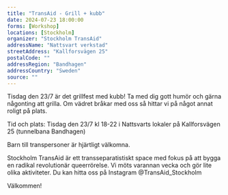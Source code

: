 ```yaml
---
title: "TransAid - Grill + kubb"
date: 2024-07-23 18:00:00
forms: [Workshop]
locations: [Stockholm]
organizer: "Stockholm TransAid"
addressName: "Nattsvart verkstad"
streetAddress: "Kallforsvägen 25"
postalCode: ""
addressRegion: "Bandhagen"
addressCountry: "Sweden"
source: ""
---
```

Tisdag den 23/7 är det grillfest med kubb! Ta med dig gott humör och gärna någonting att grilla. Om vädret bråkar med oss så hittar vi på något annat roligt på plats. 

Tid och plats: Tisdag den 23/7 kl 18-22 i Nattsvarts lokaler på Kallforsvägen 25 (tunnelbana Bandhagen) 

Barn till transpersoner är hjärtligt välkomna. 

Stockholm TransAid är ett transseparatistiskt space med fokus på att bygga en radikal revolutionär queerrörelse. Vi möts varannan vecka och gör lite olika aktiviteter. Du kan hitta oss på Instagram @TransAid_Stockholm 

Välkommen! 